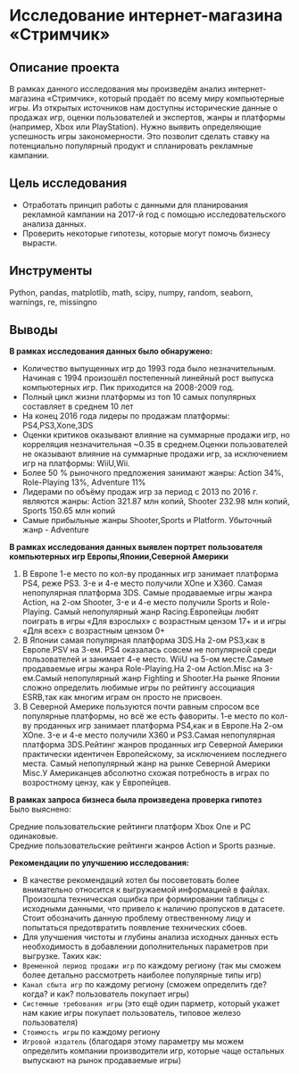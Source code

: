 # Исследование интернет-магазина «Стримчик»
## Описание проекта
В рамках данного исследования мы произведём анализ интернет-магазина «Стримчик», который продаёт по всему миру компьютерные игры.
Из открытых источников нам доступны исторические данные о продажах игр, оценки пользователей и экспертов, жанры и платформы (например, Xbox или PlayStation). Нужно выявить определяющие успешность игры закономерности. Это позволит сделать ставку на потенциально популярный продукт и спланировать рекламные кампании.
## Цель исследования
- Отработать принцип работы с данными для планирования рекламной кампании на 2017-й год с помощью исследовательского анализа данных.
- Проверить некоторые гипотезы, которые могут помочь бизнесу вырасти.

## Инструменты
Python, pandas, matplotlib, math, scipy, numpy, random, seaborn, warnings, re, missingno
## Выводы
**В рамках исследования данных было обнаружено:**
- Количество выпущенных игр до 1993 года было незначительным. Начиная с 1994 произошёл постепенный линейный рост выпуска компьютерных игр. Пик приходится на 2008-2009 год.
- Полный цикл жизни платформы из топ 10 самых популярных составляет в среднем 10 лет
- На конец 2016 года лидеры по продажам платформы: PS4,PS3,Xone,3DS
- Оценки критиков оказывают влияние на суммарные продажи игр, но корреляция незначительная ~0.35 в среднем.Оценки пользователей не оказывают влияние на суммарные продажи игр, за исключением игр на платформы: WiiU,Wii.
- Более 50 % рыночного предложения занимают жанры: Action 34%, Role-Playing 13%, Adventure 11%
- Лидерами по объёму продаж игр за период с 2013 по 2016 г. являются жанры: Action 321.87 млн копий, Shooter 232.98 млн копий, Sports 150.65 млн копий
- Самые прибыльные жанры Shooter,Sports и Platform. Убыточный жанр - Adventure

**В рамках исследования данных выявлен портрет пользователя компьютерных игр Европы,Японии,Северной Америки**
1. В Европе 1-е место по кол-ву проданных игр занимает платформа PS4, реже PS3. 3-е и 4-е место получили XOne и X360. Самая непопулярная платформа 3DS. Самые продаваемые игры жанра Action, на 2-ом Shooter, 3-е и 4-е место получили Sports и Role-Playing. Самый непопулярный жанр Racing.Европейцы любят поиграть в игры «Для взрослых» с возрастным цензом 17+ и и игры «Для всех» с возрастным цензом 0+
2. В Японии самая популярная платформа 3DS.На 2-ом PS3,как в Европе.PSV на 3-ем. PS4 оказалась совсем не популярной среди пользователей и занимает 4-е место. WiiU на 5-ом месте.Самые продаваемые игры жанра Role-Playing.На 2-ом Action.Misc на 3-ем.Самый непопулярный жанр Fighting и Shooter.На рынке Японии сложно определить любимые игры по рейтингу ассоциация ESRB,так как многим играм он просто не присвоен.
3. В Северной Америке пользуются почти равным спросом все популярные платформы, но всё же есть фавориты. 1-е место по кол-ву проданных игр занимает платформа PS4,как и в Европе.На 2-ом XOne. 3-е и 4-е место получили X360 и PS3.Самая непопулярная платформа 3DS.Рейтинг жанров проданных игр Северной Америки практически идентичен Европейскому, за исключением последнего места. Самый непопулярный жанр на рынке Северной Америки Misc.У Американцев абсолютно схожая потребность в играх по возростному цензу, как у Европейцев.

**В рамках запроса бизнеса была произведена проверка гипотез**  
Было выяснено:

Cредние пользовательские рейтинги платформ Xbox One и PC одинаковые.  
Cредние пользовательские рейтинги жанров Action и Sports разные.  

**Рекомендации по улучшению исследования:**

- В качестве рекомендаций хотел бы посоветовать более внимательно относится к выгружаемой информацией в файлах. Произошла техническая ошибка при формировании таблицы с исходными данными, что привело к наличию пропусков в датасете. Стоит обозначить данную проблему отвественному лицу и попытаться предотвратить появление технических сбоев.
- Для улучшения чистоты и глубины анализа исходных данных есть необходимость в добавлении дополнительных параметров при выгрузке. Таких как: 
- `Временной период продажи игр` по каждому региону (так мы сможем более детально рассмотреть наиболее популярные типы игр)
- `Канал сбыта игр` по каждому региону (сможем определить где? когда? и как? пользователь покупает игры)
- `Системные требования игры` (это ещё один парметр, который укажет нам какие игры покупает пользователь, типовое железо пользователя)
- `Стоимость игры` по каждому региону
- `Игровой издатель` (благодаря этому параметру мы можем определить компании производители игр, которые чаще остальных выпускают на рынок продаваемые игры) 

